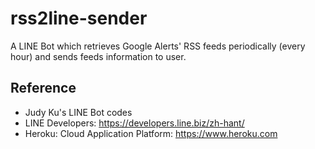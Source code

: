# rss2line-sender
A LINE Bot which retrieves Google Alerts' RSS feeds periodically (every hour) and sends feeds information to user.


## Reference
* Judy Ku's LINE Bot codes
* LINE Developers: https://developers.line.biz/zh-hant/
* Heroku: Cloud Application Platform: https://www.heroku.com
